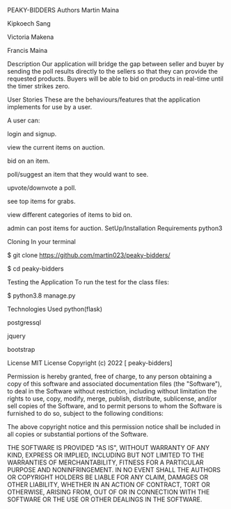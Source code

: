 PEAKY-BIDDERS
Authors
Martin Maina

Kipkoech Sang

Victoria Makena

Francis Maina

Description
Our application will bridge the gap between seller and buyer by sending the poll results directly to the sellers so that they can provide the requested products. Buyers will be able to bid on products in real-time until the timer strikes zero.

User Stories
These are the behaviours/features that the application implements for use by a user.

A user can:

login and signup.

view the current items on auction.

bid on an item.

poll/suggest an item that they would want to see.

upvote/downvote a poll.

see top items for grabs.

view different categories of items to bid on.

admin can post items for auction.
SetUp/Installation Requirements
python3

Cloning
In your terminal

$ git clone https://github.com/martin023/peaky-bidders/

$ cd peaky-bidders

Testing the Application
To run the test for the class files:

$ python3.8 manage.py

Technologies Used
python(flask)

postgressql

jquery

bootstrap

License
MIT License
Copyright (c) 2022 [ peaky-bidders]

Permission is hereby granted, free of charge, to any person obtaining a copy of this software and associated documentation files (the "Software"), to deal in the Software without restriction, including without limitation the rights to use, copy, modify, merge, publish, distribute, sublicense, and/or sell copies of the Software, and to permit persons to whom the Software is furnished to do so, subject to the following conditions:

The above copyright notice and this permission notice shall be included in all copies or substantial portions of the Software.

THE SOFTWARE IS PROVIDED "AS IS", WITHOUT WARRANTY OF ANY KIND, EXPRESS OR IMPLIED, INCLUDING BUT NOT LIMITED TO THE WARRANTIES OF MERCHANTABILITY, FITNESS FOR A PARTICULAR PURPOSE AND NONINFRINGEMENT. IN NO EVENT SHALL THE AUTHORS OR COPYRIGHT HOLDERS BE LIABLE FOR ANY CLAIM, DAMAGES OR OTHER LIABILITY, WHETHER IN AN ACTION OF CONTRACT, TORT OR OTHERWISE, ARISING FROM, OUT OF OR IN CONNECTION WITH THE SOFTWARE OR THE USE OR OTHER DEALINGS IN THE SOFTWARE.

